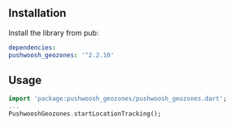 ## Installation

Install the library from pub:

```yaml
dependencies:
pushwoosh_geozones: '^2.2.10'
```

## Usage
```dart
import 'package:pushwoosh_geozones/pushwoosh_geozones.dart';
...
PushwooshGeozones.startLocationTracking();
```
